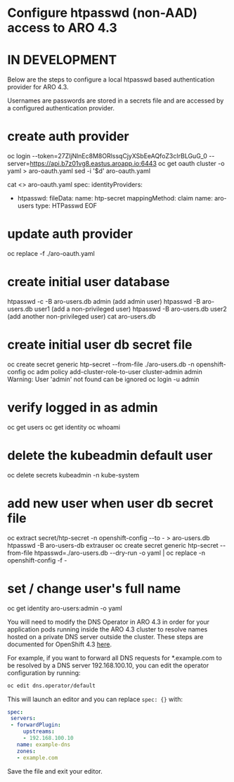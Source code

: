 # Configure htpasswd (non-AAD) access to ARO 4.3
# IN DEVELOPMENT

Below are the steps to configure a local htpasswd based authentication provider for ARO 4.3.

Usernames are passwords are stored in a secrets file and are accessed by a configured authentication provider.

# create auth provider

oc login --token=27ZljNlnEc8M8ORlssqCjyXSbEeAQfoZ3cIrBLGuG_0 --server=https://api.b7z01vg8.eastus.aroapp.io:6443
oc get oauth cluster -o yaml > aro-oauth.yaml
sed -i '$d' aro-oauth.yaml

cat <<EOF >> aro-oauth.yaml
spec:
  identityProviders:
  - htpasswd:
      fileData:
        name: htp-secret
    mappingMethod: claim
    name: aro-users
    type: HTPasswd
EOF

# update auth provider

oc replace -f ./aro-oauth.yaml 

# create initial user database

htpasswd -c -B aro-users.db admin (add admin user)
htpasswd -B aro-users.db user1 (add a non-privileged user)
htpasswd -B aro-users.db user2 (add another non-privileged user)
cat aro-users.db

# create initial user db secret file

oc create secret generic htp-secret --from-file ./aro-users.db -n openshift-config
oc adm policy add-cluster-role-to-user cluster-admin admin
Warning: User 'admin' not found can be ignored
oc login -u admin

# verify logged in as admin
oc get users
oc get identity
oc whoami

# delete the kubeadmin default user
oc delete secrets kubeadmin -n kube-system

# add new user when user db secret file

oc extract secret/htp-secret -n openshift-config --to - > aro-users.db
htpasswd -B aro-users-db extrauser
oc create secret generic htp-secret --from-file htpasswd=./aro-users.db --dry-run -o yaml | oc replace -n openshift-config -f -

# set / change user's full name

oc get identity aro-users:admin -o yaml


You will need to modify the DNS Operator in ARO 4.3 in order for your application pods running inside the ARO 4.3 cluster to resolve names hosted on a private DNS server outside the cluster.  These steps are documented for OpenShift 4.3 [here](https://docs.openshift.com/container-platform/4.3/networking/dns-operator.html).

For example, if you want to forward all DNS requests for *.example.com to be resolved by a DNS server 192.168.100.10, you can edit the operator configuration by running:
 
```bash
oc edit dns.operator/default
```
 
This will launch an editor and you can replace `spec: {}` with:
 
 ```yaml
spec:
  servers:
  - forwardPlugin:
      upstreams:
      - 192.168.100.10
    name: example-dns
    zones:
    - example.com
```

Save the file and exit your editor.
